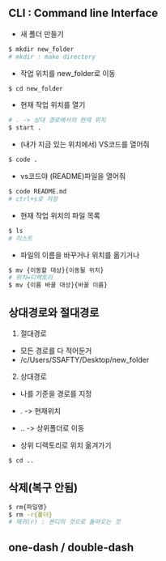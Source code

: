 ## CLI : Command line Interface

- 새 폴더 만들기
```bash
$ mkdir new_folder
# mkdir : make directory
```


- 작업 위치를 new_folder로 이동
```bash
$ cd new_folder
```

- 현재 작업 위치를 열기
```bash
# . -> 상대 경로에서의 현재 위치
$ start .
```

- (내가 지금 있는 위치에서) VS코드를 열어줘
```bash
$ code .
```

- vs코드야 (README)파일을 열어줘
```bash
$ code README.md
# ctrl+s로 저장
```

- 현재 작업 위치의 파일 목록
```bash
$ ls
# 리스트
```

- 파일의 이름을 바꾸거나 위치를 옮기거나
```bash
$ mv {이동할 대상}{이동될 위치} 
# 위치=디렉토리
$ mv {이름 바꿀 대상}{바꿀 이름}
```


## 상대경로와 절대경로
1. 절대경로
 - 모든 경로를 다 적어둔거
 - /c/Users/SSAFTY/Desktop/new_folder

2. 상대경로
 - 나를 기준을 경로를 지정
 - . -> 현재위치
 - .. -> 상위폴더로 이동

 - 상위 디렉토리로 위치 옮겨가기
```bash
$ cd ..
```



## 삭제(복구 안됨)
```bash
$ rm{파일명}
$ rm -r{폴더}
# 재귀(r) : 본디의 것으로 돌아오는 것
```


## one-dash / double-dash
